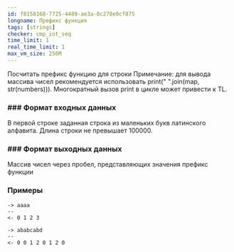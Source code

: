 ```yaml
---
id: f8158168-7725-4489-ae3a-0c278e0cf875
longname: Префикс функция
tags: [strings]
checker: cmp_int_seq
time_limit: 1
real_time_limit: 1
max_vm_size: 256M
---
```


Посчитать префикс функцию для строки
Примечание: для вывода массива чисел рекомендуется использовать print(" ".join(map, str(numbers))). Многократный вызов print в цикле может привести к TL.

### ### Формат входных данных

В первой строке заданная строка из маленьких букв латинского алфавита. Длина строки не превышает 100000.

### ### Формат выходных данных

Массив чисел через пробел, представляющих значения префикс функции

### Примеры

```
-> aaaa
--
<- 0 1 2 3
```

```
-> ababcabd
--
<- 0 0 1 2 0 1 2 0
```
